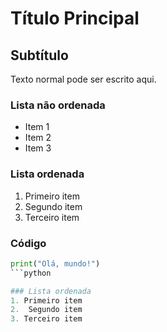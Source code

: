 # Título Principal

## Subtítulo

Texto normal pode ser escrito aqui.

### Lista não ordenada
- Item 1
- Item 2
- Item 3

### Lista ordenada
1. Primeiro item
2. Segundo item
3. Terceiro item

### Código
```python
print("Olá, mundo!")
```python

### Lista ordenada
1. Primeiro item
2.  Segundo item
3. Terceiro item

